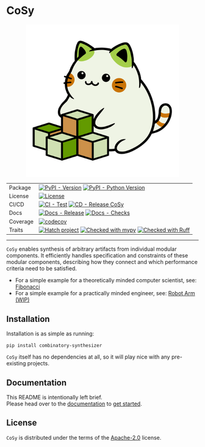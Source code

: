 # CoSy

<div align="center">

<img src="https://raw.githubusercontent.com/tudo-seal/cosy-draft/main/docs/assets/images/logo.svg" alt="CoSy logo" width="400" role="img">

|          |                                                                                                                                                                                                                                                                                                                                                                                                                                                                                       |
|----------|---------------------------------------------------------------------------------------------------------------------------------------------------------------------------------------------------------------------------------------------------------------------------------------------------------------------------------------------------------------------------------------------------------------------------------------------------------------------------------------|
| Package  | [![PyPI - Version](https://img.shields.io/pypi/v/combinatory-synthesizer.svg?logo=pypi&label=&labelColor=grey&logoColor=gold&pypiBaseUrl=https://test.pypi.org)](https://pypi.org/project/combinatory-synthesizer) [![PyPI - Python Version](https://img.shields.io/pypi/pyversions/combinatory-synthesizer.svg?logo=python&label=&labelColor=grey&logoColor=gold&pypiBaseUrl=https://test.pypi.org)](https://pypi.org/project/combinatory-synthesizer)                               |
| License  | [![License](https://img.shields.io/github/license/tudo-seal/cosy-draft?color=9E2165&logo=apache&label=&labelColor=grey)](https://opensource.org/licenses/Apache-2.0)                                                                                                                                                                                                                                                                                                                  |
| CI/CD    | [![CI - Test](https://github.com/tudo-seal/cosy-draft/actions/workflows/checks.yml/badge.svg)](https://github.com/tudo-seal/cosy-draft/actions/workflows/checks.yml) [![CD - Release CoSy](https://github.com/tudo-seal/cosy-draft/actions/workflows/release.yml/badge.svg)](https://github.com/tudo-seal/cosy-draft/actions/workflows/release.yml)                                                                                                                                   |
| Docs     | [![Docs - Release](https://github.com/tudo-seal/cosy-draft/actions/workflows/deploy-docs.yml/badge.svg)](https://github.com/tudo-seal/cosy-draft/actions/workflows/deploy-docs.yml) [![Docs - Checks](https://github.com/tudo-seal/cosy-draft/actions/workflows/check-docs.yml/badge.svg)](https://github.com/tudo-seal/cosy-draft/actions/workflows/check-docs.yml)                                                                                                                  |
| Coverage | [![codecov](https://img.shields.io/codecov/c/github/tudo-seal/cosy-draft?token=40E83ABJV4&logo=codecov&label=&labelColor=grey)](https://codecov.io/github/tudo-seal/cosy-draft)                                                                                                                                                                                                                                                                                    |
| Traits   | [![Hatch project](https://img.shields.io/badge/%F0%9F%A5%9A-Hatch-4051b5.svg)](https://hatch.pypa.io/latest/) [![Checked with mypy](https://img.shields.io/badge/endpoint?url=https://raw.githubusercontent.com/tudo-seal/cosy-draft/main/docs/assets/badges/mypy.json)](http://mypy-lang.org/) [![Checked with Ruff](https://img.shields.io/endpoint?url=https://raw.githubusercontent.com/astral-sh/ruff/main/assets/badge/v2.json&color=4051b5)](https://github.com/astral-sh/ruff) |

</div>

-----
`CoSy` enables synthesis of arbitrary artifacts from individual modular components. 
It efficiently handles specification and constraints of these modular components, 
describing how they connect and which performance criteria need to be satisfied.

- For a simple example for a theoretically minded computer scientist, see: [Fibonacci](https://tudo-seal.github.io/cosy-draft/quick-start/)
- For a simple example for a practically minded engineer, see: [Robot Arm (WIP)](#)


## Installation
Installation is as simple as running: 

```console
pip install combinatory-synthesizer
```

`CoSy` itself has no dependencies at all, so it will play nice with any pre-existing projects.

## Documentation
This README is intentionally left brief.  
Please head over to the [documentation](https://tudo-seal.github.io/cosy-draft/) to [get started](https://tudo-seal.github.io/cosy-draft/quick-start/). 

## License

`CoSy` is distributed under the terms of the [Apache-2.0](https://spdx.org/licenses/Apache-2.0.html) license.


